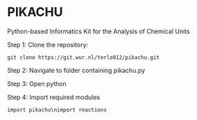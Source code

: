 # PIKACHU

Python-based Informatics Kit for the Analysis of Chemical Units

Step 1: Clone the repository:

```git clone https://git.wur.nl/terlo012/pikachu.git```

Step 2: Navigate to folder containing pikachu.py

Step 3: Open python

Step 4: Import required modules

```import pikachu\nimport reactions```